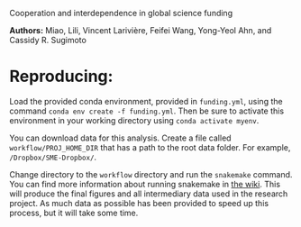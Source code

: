 Cooperation and interdependence in global science funding

**Authors:** Miao, Lili, Vincent Larivière, Feifei Wang, Yong-Yeol Ahn, and Cassidy R. Sugimoto

# Reproducing:

Load the provided conda environment, provided in `funding.yml`, using the command `conda env create -f funding.yml`. Then be sure to activate this environment in your working directory using `conda activate myenv`.

You can download data for this analysis. Create a file called `workflow/PROJ_HOME_DIR` that has a path to the root data folder. For example, `/Dropbox/SME-Dropbox/`.

Change directory to the `workflow` directory and run the `snakemake` command. You can find more information about running snakemake in [the wiki](https://github.com/murrayds/sci-mobility-emb/wiki/Snakemake). This will produce the final figures and all intermediary data used in the research project. As much data as possible has been provided to speed up this process, but it will take some time.
